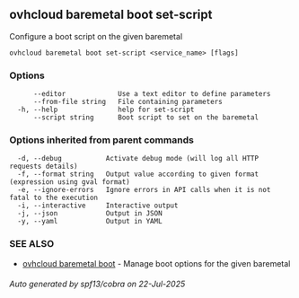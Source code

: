 ## ovhcloud baremetal boot set-script

Configure a boot script on the given baremetal

```
ovhcloud baremetal boot set-script <service_name> [flags]
```

### Options

```
      --editor             Use a text editor to define parameters
      --from-file string   File containing parameters
  -h, --help               help for set-script
      --script string      Boot script to set on the baremetal
```

### Options inherited from parent commands

```
  -d, --debug           Activate debug mode (will log all HTTP requests details)
  -f, --format string   Output value according to given format (expression using gval format)
  -e, --ignore-errors   Ignore errors in API calls when it is not fatal to the execution
  -i, --interactive     Interactive output
  -j, --json            Output in JSON
  -y, --yaml            Output in YAML
```

### SEE ALSO

* [ovhcloud baremetal boot](ovhcloud_baremetal_boot.md)	 - Manage boot options for the given baremetal

###### Auto generated by spf13/cobra on 22-Jul-2025
